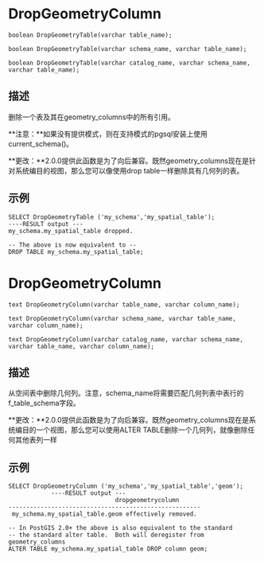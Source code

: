# DropGeometryColumn

```plsql
boolean DropGeometryTable(varchar table_name);

boolean DropGeometryTable(varchar schema_name, varchar table_name);

boolean DropGeometryTable(varchar catalog_name, varchar schema_name, varchar table_name);
```

## 描述

删除一个表及其在geometry_columns中的所有引用。

**注意：**如果没有提供模式，则在支持模式的pgsql安装上使用current_schema()。



**更改：**2.0.0提供此函数是为了向后兼容。既然geometry_columns现在是针对系统编目的视图，那么您可以像使用drop table一样删除具有几何列的表。

## 示例

```plsql
SELECT DropGeometryTable ('my_schema','my_spatial_table');
----RESULT output ---
my_schema.my_spatial_table dropped.

-- The above is now equivalent to --
DROP TABLE my_schema.my_spatial_table;
```

# DropGeometryColumn

```plsql
text DropGeometryColumn(varchar table_name, varchar column_name);

text DropGeometryColumn(varchar schema_name, varchar table_name, varchar column_name);

text DropGeometryColumn(varchar catalog_name, varchar schema_name, varchar table_name, varchar column_name);
```

## 描述

从空间表中删除几何列。注意，schema_name将需要匹配几何列表中表行的f_table_schema字段。

**更改：**2.0.0提供此函数是为了向后兼容。既然geometry_columns现在是系统编目的一个视图，那么您可以使用ALTER TABLE删除一个几何列，就像删除任何其他表列一样

## 示例

```plsql
SELECT DropGeometryColumn ('my_schema','my_spatial_table','geom');
			----RESULT output ---
			                  dropgeometrycolumn
------------------------------------------------------
 my_schema.my_spatial_table.geom effectively removed.

-- In PostGIS 2.0+ the above is also equivalent to the standard
-- the standard alter table.  Both will deregister from geometry_columns
ALTER TABLE my_schema.my_spatial_table DROP column geom;
```





